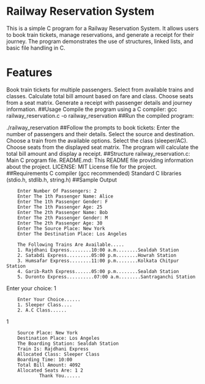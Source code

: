 # Railway Reservation System

This is a simple C program for a Railway Reservation System. It allows users to book train tickets, manage reservations, and generate a receipt for their journey. The program demonstrates the use of structures, linked lists, and basic file handling in C.

# Features

Book train tickets for multiple passengers.
Select from available trains and classes.
Calculate total bill amount based on fare and class.
Choose seats from a seat matrix.
Generate a receipt with passenger details and journey information.
##Usage
Compile the program using a C compiler:
gcc railway_reservation.c -o railway_reservation
##Run the compiled program:

./railway_reservation
##Follow the prompts to book tickets:
Enter the number of passengers and their details.
Select the source and destination.
Choose a train from the available options.
Select the class (sleeper/AC).
Choose seats from the displayed seat matrix.
The program will calculate the total bill amount and display a receipt.
##Structure
railway_reservation.c: Main C program file.
README.md: This README file providing information about the project.
LICENSE: MIT License file for the project.
##Requirements
C compiler (gcc recommended)
Standard C libraries (stdio.h, stdlib.h, string.h)
##Sample Output

        Enter Number Of Passengers: 2
        Enter The 1th Passenger Name: Alice
        Enter The 1th Passenger Gender: F
        Enter The 1th Passenger Age: 25
        Enter The 2th Passenger Name: Bob
        Enter The 2th Passenger Gender: M
        Enter The 2th Passenger Age: 30
        Enter The Source Place: New York
        Enter The Destination Place: Los Angeles

        The Following Trains Are Available.....
        1. Rajdhani Express........10:00 a.m........Sealdah Station
        2. Satabdi Express.........05:00 p.m........Howrah Station
        3. Humsafar Express........11:00 p.m........Kolkata Chitpur Station
        4. Garib-Rath Express......05:00 p.m........Sealdah Station
        5. Duronto Express..........07:00 a.m........Santraganchi Station
Enter your choice: 1

        Enter Your Choice......
        1. Sleeper Class....
        2. A.C Class......
1

        Source Place: New York
        Destination Place: Los Angeles
        The Boarding Station: Sealdah Station
        Train Is: Rajdhani Express
        Allocated Class: Sleeper Class
        Boarding Time: 10:00
        Total Bill Amount: 4092
        Allocated Seats Are: 1 2
                Thank You......
